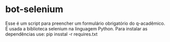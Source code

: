 # bot-selenium
Esse é um script para preencher um formulário obrigatório do q-acadêmico. É usada a biblioteca selenium na linguagem Python.  Para instalar as dependências use: pip insstal -r requires.txt
